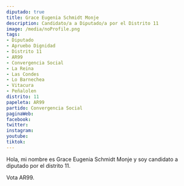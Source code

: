 ```yaml
---
diputado: true
title: Grace Eugenia Schmidt Monje
description: Candidato/a a Diputado/a por el Distrito 11
image: /media/noProfile.png
tags:
- Diputado
- Apruebo Dignidad
- Distrito 11
- AR99
- Convergencia Social
- La Reina
- Las Condes
- Lo Barnechea
- Vitacura
- Peñalolen
distrito: 11
papeleta: AR99
partido: Convergencia Social
paginaWeb:
facebook:
twitter:
instagram:
youtube:
tiktok:
---
```

Hola, mi nombre es Grace Eugenia Schmidt Monje y soy candidato a diputado por el distrito 11.

Vota AR99.